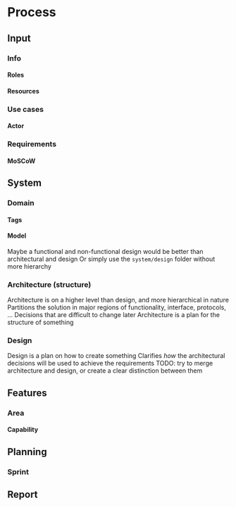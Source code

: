Process
=======

## Input
### Info
#### Roles
#### Resources
### Use cases
#### Actor
### Requirements
#### MoSCoW

## System
### Domain
#### Tags
#### Model
Maybe a functional and non-functional design would be better than architectural and design
Or simply use the `system/design` folder without more hierarchy
### Architecture (structure)
Architecture is on a higher level than design, and more hierarchical in nature
Partitions the solution in major regions of functionality, interface, protocols, ...
Decisions that are difficult to change later
Architecture is a plan for the structure of something
### Design
Design is a plan on how to create something
Clarifies _how_ the architectural decisions will be used to achieve the requirements
TODO: try to merge architecture and design, or create a clear distinction between them

## Features
### Area
#### Capability

## Planning
### Sprint

## Report
